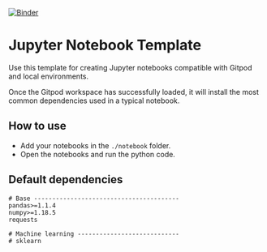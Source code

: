 [![Binder](https://mybinder.org/badge_logo.svg)](https://mybinder.org/v2/gh/ertugerata/jupyter-notebook-scrappers/HEAD)

# Jupyter Notebook Template

Use this template for creating Jupyter notebooks compatible with Gitpod and local environments.

Once the Gitpod workspace has successfully loaded, it will install the most common dependencies used in a typical notebook.

## How to use

- Add your notebooks in the `./notebook` folder.
- Open the notebooks and run the python code.

## Default dependencies

```
# Base ----------------------------------------
pandas>=1.1.4
numpy>=1.18.5
requests

# Machine learning ----------------------------
# sklearn
```
